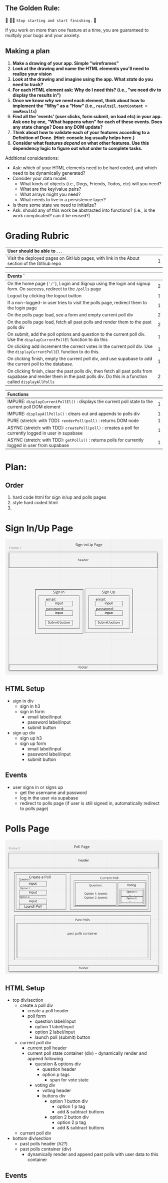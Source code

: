 ## The Golden Rule: 

🦸 🦸‍♂️ `Stop starting and start finishing.` 🏁

If you work on more than one feature at a time, you are guaranteed to multiply your bugs and your anxiety.

## Making a plan

1) **Make a drawing of your app. Simple "wireframes"**
1) **Look at the drawing and name the HTML elements you'll need to realize your vision**
1) **Look at the drawing and imagine using the app. What _state_ do you need to track?**
1) **For each HTML element ask: Why do I need this? (i.e., "we need div to display the results in")**
1) **Once we know _why_ we need each element, think about how to implement the "Why" as a "How" (i.e., `resultsEl.textContent = newResults`)**
1) **Find all the 'events' (user clicks, form submit, on load etc) in your app. Ask one by one, "What happens when" for each of these events. Does any state change? Does any DOM update?**
1) **Think about how to validate each of your features according to a Definition of Done. (Hint: console.log usually helps here.)**
1) **Consider what features _depend_ on what other features. Use this dependency logic to figure out what order to complete tasks.**

Additional considerations:

- Ask: which of your HTML elements need to be hard coded, and which need to be dynamically generated?
- Consider your data model.
  - What kinds of objects (i.e., Dogs, Friends, Todos, etc) will you need?
  - What are the key/value pairs?
  - What arrays might you need?
  - What needs to live in a persistence layer?
- Is there some state we need to initialize?
- Ask: should any of this work be abstracted into functions? (i.e., is the work complicated? can it be reused?)

# Grading Rubric

| User should be able to . . .                                                         |             |
| :----------------------------------------------------------------------------------- | ----------: |
| Visit the deployed pages on GitHub pages, with link in the About section of the Github repo|        1 |

| Events  `                                                                            |             |
| :----------------------------------------------------------------------------------- | ----------: |
| On the home page (`'/'`), Login and Signup using the login and signup form. On success, redirect to the `/polls` page   |        2 |
| Logout by clicking the logout button                                                       |        1 |
| If a non-logged-in user tries to visit the polls page, redirect them to the login page | 1 |
| On the polls page load, see a form and empty current poll div                              |        2 |
| On the polls page load, fetch all past polls and render them to the past polls div         |        2 |
| On submit, add the poll options and question to the current poll div.  Use the `displayCurrentPollEl` function to do this                                   |        1 |
| On clicking add increment the correct votes in the current poll div. Use the `displayCurrentPollEl` function to do this. |     1 |
| On clicking finish, empty the current poll div, and use supabase to add the current poll to the database. |1|
| On clicking finish, clear the past polls div, then fetch all past polls from supabase and render them in the past polls div. Do this in a function called `displayAllPolls` |2|

| Functions                                                              |             |
| :----------------------------------------------------------------------------------- | ----------: |
| IMPURE: `displayCurrentPollEl()` : displays the current poll state to the current poll DOM element | 1|
| IMPURE: `displayAllPolls()` : clears out and appends to polls div | 1|
| PURE (stretch: with TDD): `renderPoll(poll)` : returns DOM node | 1|
| ASYNC (stretch: with TDD): `createPoll(poll)` : creates a poll for currently logged in user in supabase |1|
| ASYNC (stretch: with TDD): `getPolls()` : returns polls for currently logged in user from supabase |1|

# Plan:

## Order

1. hard code html for sign in/up and polls pages
2. style hard coded html
3. 

# Sign In/Up Page

![sign in/up page wireframes](/assets/sign-in-up-wireframes.png)

## HTML Setup

- sign in div
  - sign in h3
  - sign in form
    - email label/input
    - password label/input
    - submit button
- sign up div
  - sign up h3
  - sign up form
    - email label/input
    - password label/input
    - submit button

## Events

- user signs in or signs up
  - get the username and password
  - log in the user via supabase
  - redirect to polls page (if user is still signed in, automatically redirect to polls page)

# Polls Page

![polls page wireframes](/assets/polls-wireframes.png)

## HTML Setup

- top div/section
  - create a poll div
    - create a poll header
    - poll form
      - question label/input
      - option 1 label/input
      - option 2 label/input
      - launch poll (submit) button
  - current poll div
    - current poll header
    - current poll state container (div) - dynamically render and append following
      - question & options div
        - question header
        - option p tags
          - span for vote state
      - voting div
        - voting header
        - buttons div
          - option 1 button div
            - option 1 p tag
            - add & subtract buttons
          - option 2 button div
            - option 2 p tag
            - add & subtract buttons
  - current poll div
- bottom div/section
  - past polls header (h2?)
  - past polls container (div)
    - dynamically render and append past polls with user data to this container

## Events
